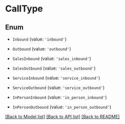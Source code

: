 # CallType


## Enum

* `Inbound` (value: `'inbound'`)

* `Outbound` (value: `'outbound'`)

* `SalesInbound` (value: `'sales_inbound'`)

* `SalesOutbound` (value: `'sales_outbound'`)

* `ServiceInbound` (value: `'service_inbound'`)

* `ServiceOutbound` (value: `'service_outbound'`)

* `InPersonInbound` (value: `'in_person_inbound'`)

* `InPersonOutbound` (value: `'in_person_outbound'`)

[[Back to Model list]](../README.md#documentation-for-models) [[Back to API list]](../README.md#documentation-for-api-endpoints) [[Back to README]](../README.md)

